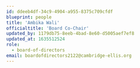 ```yaml
---
id: ddeeb4df-34c9-4904-a955-8375c709cfdf
blueprint: people
title: 'Ambika Wali'
officialtitle: 'Board Co-Chair'
updated_by: 1179db75-8eeb-4bad-8e60-d5005aef7ef8
updated_at: 1635512524
role:
  - board-of-directors
email: boardofdirectors2122@cambridge-ellis.org
---
```

